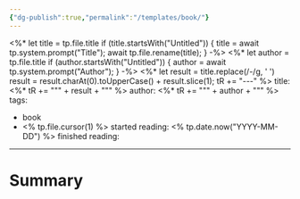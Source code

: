 ```yaml
---
{"dg-publish":true,"permalink":"/templates/book/"}
---
```


<%* let title = tp.file.title
  if (title.startsWith("Untitled")) {
    title = await tp.system.prompt("Title");
    await tp.file.rename(title);
  } 
-%>
<%* let author = tp.file.title
  if (author.startsWith("Untitled")) {
    author = await tp.system.prompt("Author");
  } 
-%>
<%*
  let result = title.replace(/-/g, ' ')
  result = result.charAt(0).toUpperCase() + result.slice(1);
  tR += "---"
%>
title:  <%* tR += "\"" + result + "\"" %>
author:  <%* tR += "\"" + author + "\"" %>
tags:
- book
- <% tp.file.cursor(1) %>
started reading: <% tp.date.now("YYYY-MM-DD") %>
finished reading: 

---

# Summary